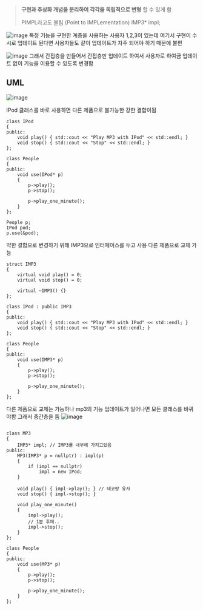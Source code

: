 > **구현과 추상화 개념을 분리하여 각각을 독립적으로 변형** 할 수 있게 함
>
> PIMPL라고도 불림 (Point to IMPLementation) IMP3* impl;
> 
![image](https://github.com/m-mang2/learn/assets/135841268/8da61215-d503-451e-b16c-21269f5a182b)
특정 기능을 구현한 계층을 사용하는 사용자 1,2,3이 있는데 여기서 구현이 수시로 업데이트 된다면 사용자들도 같이 업데이트가 자주 되어야 하기 때문에 불편


![image](https://github.com/m-mang2/learn/assets/135841268/13c5de52-d397-4bf9-b5b6-21c6210e671b)
그래서 간접층을 만들어서 간접층만 업데이트 하여서 사용자로 하여금 업데이트 없이 기능을 이용할 수 있도록 변경함


## UML
![image](https://github.com/m-mang2/learn/assets/135841268/36e5365e-2624-44cb-85b4-bbfd9bc09176)

IPod 클래스를 바로 사용하면 다른 제품으로 불가능한 강한 결합이됨
```
class IPod
{
public:
	void play() { std::cout << "Play MP3 with IPod" << std::endl; }
	void stop() { std::cout << "Stop" << std::endl; }
};

class People
{
public:
	void use(IPod* p)  
	{				  					  
		p->play();
		p->stop();		

		p->play_one_minute();
	}
};

People p;
IPod pod;
p.use(&pod);
```
약한 결합으로 변경하기 위해 IMP3으로 인터페이스를 두고 사용
다른 제품으로 교체 가능
```
struct IMP3
{
	virtual void play() = 0;
	virtual void stop() = 0;

	virtual ~IMP3() {}
};

class IPod : public IMP3
{
public:
	void play() { std::cout << "Play MP3 with IPod" << std::endl; }
	void stop() { std::cout << "Stop" << std::endl; }
};

class People
{
public:
	void use(IMP3* p) 
	{				  					  
		p->play();
		p->stop();		

		p->play_one_minute();
	}
};
```

다른 제품으로 교체는 가능하나
mp3의 기능 업데이트가 일어나면 모든 클래스를 바꿔야함
그래서 중간층을 둠
![image](https://github.com/m-mang2/learn/assets/135841268/9bf78cbc-d3de-4478-b62f-4bb887d5a9f1)
```

class MP3
{
	IMP3* impl; // IMP3를 내부에 가지고있음
public:
	MP3(IMP3* p = nullptr) : impl(p)
	{
		if (impl == nullptr)
			impl = new IPod;
	}

	void play() { impl->play(); } // 데코랑 유사
	void stop() { impl->stop(); }
	
	void play_one_minute()
	{
		impl->play();
		// 1분 후에.. 
		impl->stop();
	}
};

class People
{
public:
	void use(MP3* p) 
	{				  					  
		p->play();
		p->stop();		

		p->play_one_minute();
	}
};
```


